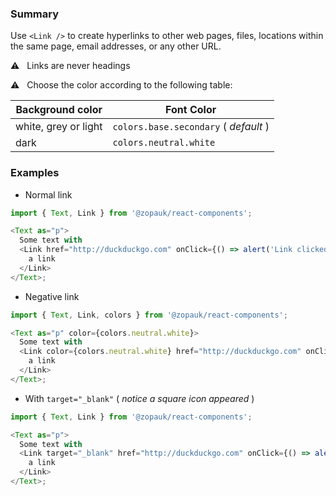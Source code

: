 ### Summary

Use `<Link />` to create hyperlinks to other web pages, files, locations within the same page, email addresses, or any other URL.

⚠️ &nbsp; Links are never headings

⚠️ &nbsp; Choose the color according to the following table:

| Background color     | Font Color                            |
| -------------------- | ------------------------------------- |
| white, grey or light | `colors.base.secondary` ( _default_ ) |
| dark                 | `colors.neutral.white`                |

### Examples

- Normal link

```ts
import { Text, Link } from '@zopauk/react-components';

<Text as="p">
  Some text with
  <Link href="http://duckduckgo.com" onClick={() => alert('Link clicked!')}>
    a link
  </Link>
</Text>;
```

- Negative link

```ts { "props": { "style": { "backgroundColor": "#00B9A7", "border": "none" } } }
import { Text, Link, colors } from '@zopauk/react-components';

<Text as="p" color={colors.neutral.white}>
  Some text with
  <Link color={colors.neutral.white} href="http://duckduckgo.com" onClick={() => alert('Link clicked!')}>
    a link
  </Link>
</Text>;
```

- With `target="_blank"` ( _notice a square icon appeared_ )

```ts
import { Text, Link } from '@zopauk/react-components';

<Text as="p">
  Some text with
  <Link target="_blank" href="http://duckduckgo.com" onClick={() => alert('Link clicked!')}>
    a link
  </Link>
</Text>;
```
